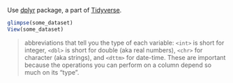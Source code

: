 Use [dplyr](dplyr.md) package, a part of [Tidyverse](Tidyverse.md).

```r
glimpse(some_dataset)
View(some_dataset)
```

>abbreviations that tell you the type of each variable: `<int>` is short for integer, `<dbl>` is short for double (aka real numbers), `<chr>` for character (aka strings), and `<dttm>` for date-time. These are important because the operations you can perform on a column depend so much on its “type”.

